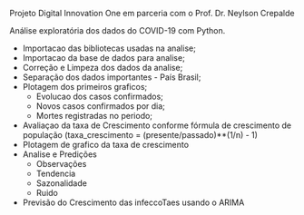 
Projeto Digital Innovation One em parceria com o Prof. Dr. Neylson Crepalde

Análise exploratória dos dados do COVID-19 com Python.

- Importacao das bibliotecas usadas na analise;
- Importacao da base de dados para analise;
- Correção e Limpeza dos dados da analise;
- Separação dos dados importantes - País Brasil;
- Plotagem dos primeiros graficos;
    - Evolucao dos casos confirmados;
    - Novos casos confirmados por dia;
    - Mortes registradas no periodo;
- Avaliaçao da taxa de Crescimento conforme fórmula de crescimento de população (taxa_crescimento = (presente/passado)**(1/n) - 1)
- Plotagem de grafico da taxa de crescimento
- Analise e Predições
    - Observações
    - Tendencia
    - Sazonalidade
    - Ruido
- Previsão do Crescimento das infeccoTaes usando o ARIMA
